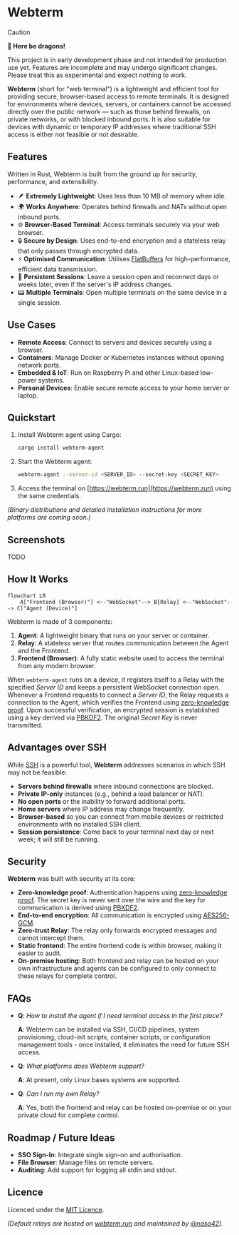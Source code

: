 # Webterm

> [!CAUTION]
>
> **🐉 Here be dragons!**
>
> This project is in early development phase and not intended for production use yet. Features are incomplete and may
> undergo significant changes. Please treat this as experimental and expect nothing to work.


**Webterm** (short for "web terminal") is a lightweight and efficient tool for providing secure, browser-based access to
remote terminals. It is designed for environments where devices, servers, or containers cannot be accessed directly over
the public network — such as those behind firewalls, on private networks, or with blocked inbound ports. It is also
suitable for devices with dynamic or temporary IP addresses where traditional SSH access is either not feasible or not
desirable.

## Features

Written in Rust, Webterm is built from the ground up for security, performance, and extensibility.

- 🪶 **Extremely Lightweight**: Uses less than 10 MB of memory when idle.
- 🌍 **Works Anywhere**: Operates behind firewalls and NATs without open inbound ports.
- 🌐 **Browser-Based Terminal**: Access terminals securely via your web browser.
- 🔒 **Secure by Design**: Uses end-to-end encryption and a stateless relay that only passes through encrypted data.
- ⚡ **Optimised Communication**: Utilises [FlatBuffers](https://en.wikipedia.org/wiki/FlatBuffers) for high-performance,
  efficient data transmission.
- 🔄 **Persistent Sessions**: Leave a session open and reconnect days or weeks later, even if the server's IP address
  changes.
- 📟 **Multiple Terminals**: Open multiple terminals on the same device in a single session.

## Use Cases

* **Remote Access**: Connect to servers and devices securely using a browser.
* **Containers**: Manage Docker or Kubernetes instances without opening network ports.
* **Embedded & IoT**: Run on Raspberry Pi and other Linux-based low-power systems.
* **Personal Devices**: Enable secure remote access to your home server or laptop.

## Quickstart

1. Install Webterm agent using Cargo:
   ```bash
   cargo install webterm-agent
   ```

2. Start the Webterm agent:
   ```bash
   webterm-agent --server-id <SERVER_ID> --secret-key <SECRET_KEY>
   ```

3. Access the terminal on [https://webterm.run](https://webterm.run) using the same credentials.

_(Binary distributions and detailed installation instructions for more platforms are coming soon.)_

## Screenshots

TODO

## How It Works

```mermaid
flowchart LR
    A["Frontend (Browser)"] <--"WebSocket"--> B[Relay] <--"WebSocket"--> C["Agent (Device)"]
```

Webterm is made of 3 components:

1. **Agent**: A lightweight binary that runs on your server or container.
2. **Relay**: A stateless server that routes communication between the Agent and the Frontend.
3. **Frontend (Browser)**: A fully static website used to access the terminal from any modern browser.

When `webterm-agent` runs on a device, it registers itself to a Relay with the specified _Server ID_ and keeps a
persistent WebSocket connection open. Whenever a Frontend requests to connect a _Server ID_, the Relay
requests a connection to the Agent, which verifies the Frontend using
[zero-knowledge proof](https://en.wikipedia.org/wiki/Zero-knowledge_proof). Upon successful verification, an encrypted
session is established using a key derived via [PBKDF2](https://en.wikipedia.org/wiki/PBKDF2). The original _Secret
Key_ is never transmitted.

## Advantages over SSH

While [SSH](https://en.wikipedia.org/wiki/Secure_Shell) is a powerful tool, **Webterm** addresses scenarios in which SSH
may not be feasible:

* **Servers behind firewalls** where inbound connections are blocked.
* **Private IP-only** instances (e.g., behind a load balancer or NAT).
* **No open ports** or the inability to forward additional ports.
* **Home servers** where IP address may change frequently.
* **Browser-based** so you can connect from mobile devices or restricted environments with no installed SSH client.
* **Session persistence**: Come back to your terminal next day or next week; it will still be running.

## Security

**Webterm** was built with security at its core:

* **Zero-knowledge proof**: Authentication happens
  using [zero-knowledge proof](https://en.wikipedia.org/wiki/Zero-knowledge_proof). The secret key is never sent over
  the wire and the key for communication is derived using [PBKDF2](https://en.wikipedia.org/wiki/PBKDF2).
* **End-to-end encryption**: All communication is encrypted
  using [AES256-GCM](https://en.wikipedia.org/wiki/Galois/Counter_Mode).
* **Zero-trust Relay**: The relay only forwards encrypted messages and cannot intercept them.
* **Static frontend**: The entire frontend code is within browser, making it easier to audit.
* **On-premise hosting**: Both frontend and relay can be hosted on your own infrastructure and agents can be configured
  to only connect to these relays for complete control.

## FAQs

* **Q**: _How to install the agent if I need terminal access in the first place?_

  **A**: Webterm can be installed via SSH, CI/CD pipelines, system provisioning, cloud-init scripts, container scripts,
  or configuration
  management tools - once installed, it eliminates the need for future SSH access.

* **Q**: _What platforms does Webterm support?_

  **A**: At present, only Linux bases systems are supported.

* **Q**: _Can I run my own Relay?_

  **A**: Yes, both the frontend and relay can be hosted on-premise or on your private cloud for complete control.

## Roadmap / Future Ideas

* **SSO Sign-In**: Integrate single sign-on and authorisation.
* **File Browser**: Manage files on remote servers.
* **Auditing**: Add support for logging all stdin and stdout.

## Licence

Licenced under the [MIT Licence](./LICENCE.md).

_(Default relays are hosted on [webterm.run](https://webterm.run) and maintained
by [@nasa42](https://github.com/nasa42))._
